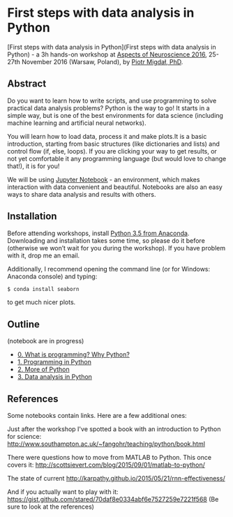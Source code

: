 # First steps with data analysis in Python

[First steps with data analysis in Python](First steps with data analysis in Python) - a 3h hands-on workshop at [Aspects of Neuroscience 2016](http://neuroaspects.org/), 25-27th November 2016 (Warsaw, Poland), by [Piotr Migdał, PhD](http://p.migdal.pl/).

## Abstract

Do you want to learn how to write scripts, and use programming to solve practical data analysis problems? Python is the way to go! It starts in a simple way, but is one of the best environments for data science (including machine learning and artificial neural networks).

You will learn how to load data, process it and make plots.It is a basic introduction, starting from basic structures (like dictionaries and lists) and control flow (if, else, loops). If you are clicking your way to get results, or not yet comfortable it any programming language (but would love to change that!), it is for you!

We will be using [Jupyter Notebook](http://jupyter.org/) - an environment, which makes interaction with data convenient and beautiful. Notebooks are also an easy ways to share data analysis and results with others.

## Installation

Before attending workshops, install [Python 3.5 from Anaconda](ttps://www.continuum.io/downloads). Downloading and installation takes some time, so please do it before (otherwise we won’t wait for you during the workshop). If you have problem with it, drop me an email.

Additionally, I recommend opening the command line (or for Windows: Anaconda console) and typing:

```bash
$ conda install seaborn
```

to get much nicer plots.

## Outline

(notebook are in progress)

* [0. What is programming? Why Python?](0_intro.ipynb)
* [1. Programming in Python](1_basics_programming.ipynb)
* [2. More of Python](2_more_of_python.ipynb)
* [3. Data analysis in Python](3_data_analysis.ipynb)

## References

Some notebooks contain links. Here are a few additional ones:

Just after the workshop I've spotted a book with an introduction to Python for science:
http://www.southampton.ac.uk/~fangohr/teaching/python/book.html

There were questions how to move from MATLAB to Python. This once covers it:
http://scottsievert.com/blog/2015/09/01/matlab-to-python/

The state of current
http://karpathy.github.io/2015/05/21/rnn-effectiveness/

And if you actually want to play with it:
https://gist.github.com/stared/70daf8e0334abf6e7527259e7221f568
(Be sure to look at the references)
